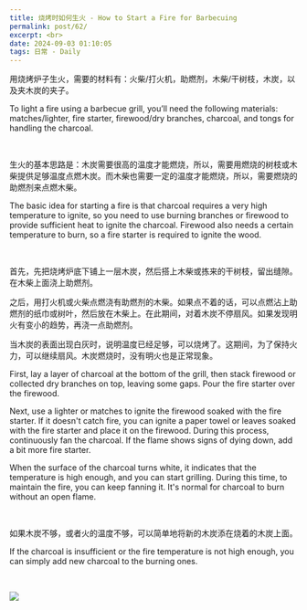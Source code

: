 ```yaml
---
title: 烧烤时如何生火 - How to Start a Fire for Barbecuing
permalink: post/62/
excerpt: <br>
date: 2024-09-03 01:10:05
tags: 日常 - Daily
---
```


用烧烤炉子生火，需要的材料有：火柴/打火机，助燃剂，木柴/干树枝，木炭，以及夹木炭的夹子。

To light a fire using a barbecue grill, you’ll need the following materials: matches/lighter, fire starter, firewood/dry branches, charcoal, and tongs for handling the charcoal.

<br>

生火的基本思路是：木炭需要很高的温度才能燃烧，所以，需要用燃烧的树枝或木柴提供足够温度点燃木炭。而木柴也需要一定的温度才能燃烧，所以，需要燃烧的助燃剂来点燃木柴。

The basic idea for starting a fire is that charcoal requires a very high temperature to ignite, so you need to use burning branches or firewood to provide sufficient heat to ignite the charcoal. Firewood also needs a certain temperature to burn, so a fire starter is required to ignite the wood.

<br>

首先，先把烧烤炉底下铺上一层木炭，然后搭上木柴或拣来的干树枝，留出缝隙。在木柴上面浇上助燃剂。

之后，用打火机或火柴点燃浇有助燃剂的木柴。如果点不着的话，可以点燃沾上助燃剂的纸巾或树叶，然后放在木柴上。在此期间，对着木炭不停扇风。如果发现明火有变小的趋势，再浇一点助燃剂。

当木炭的表面出现白灰时，说明温度已经足够，可以烧烤了。这期间，为了保持火力，可以继续扇风。木炭燃烧时，没有明火也是正常现象。

First, lay a layer of charcoal at the bottom of the grill, then stack firewood or collected dry branches on top, leaving some gaps. Pour the fire starter over the firewood.

Next, use a lighter or matches to ignite the firewood soaked with the fire starter. If it doesn't catch fire, you can ignite a paper towel or leaves soaked with the fire starter and place it on the firewood. During this process, continuously fan the charcoal. If the flame shows signs of dying down, add a bit more fire starter.

When the surface of the charcoal turns white, it indicates that the temperature is high enough, and you can start grilling. During this time, to maintain the fire, you can keep fanning it. It's normal for charcoal to burn without an open flame.

<br>

如果木炭不够，或者火的温度不够，可以简单地将新的木炭添在烧着的木炭上面。 

If the charcoal is insufficient or the fire temperature is not high enough, you can simply add new charcoal to the burning ones.

<br>

![](1.jpg)